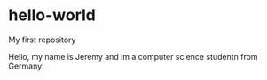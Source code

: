 # hello-world
My first repository

Hello, my name is Jeremy and im a computer science studentn from Germany!
